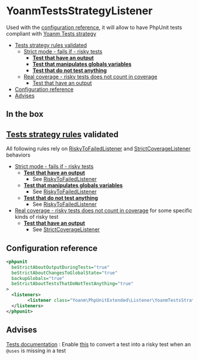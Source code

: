 # YoanmTestsStrategyListener

Used with the [configuration reference](#configuration-reference), it will allow to have PhpUnit tests compliant with [Yoanm Tests strategy](https://github.com/yoanm/Readme/blob/master/strategy/tests/README.md)

 * [Tests strategy rules validated](#rules-validated)
   * [Strict mode - fails if - risky tests](#rules-validated-risky-to-failed)
     * [**Test that have an output**](#rules-validated-risky-to-failed-risky-with-output)
     * [**Test that manipulates globals variables**](#rules-validated-risky-to-failed-risky-that-manipulates-globals-variable)
     * [**Test that do not test anything**](#rules-validated-risky-to-failed-risky-that-test-nothing)
   * [Real coverage - risky tests  does not count in coverage](#rules-validated-no-coverage-for-risky)
       * [Test that have an output](#rules-validated-no-coverage-for-risky-with-output)
 * [Configuration reference](#configuration-reference)
 * [Advises](#advises)


## In the box

<a name="rules-validated"></a>
## [Tests strategy rules](https://github.com/yoanm/Readme/blob/master/strategy/tests/README.md#rules) validated

All following rules rely on [RiskyToFailedListener](./RiskyToFailedListener.md) and [StrictCoverageListener](./StrictCoverageListener.md) behaviors

<a name="rules-validated-risky-to-failed"></a>
  * [Strict mode - fails if - risky tests](https://github.com/yoanm/Readme/blob/master/strategy/tests/README.md#rules-strict-mode-fails-if-risky-tests)
<a name="rules-validated-risky-to-failed-risky-with-output"></a>
    * [**Test that have an output**](https://github.com/yoanm/Readme/blob/master/strategy/tests/README.md#rules-risky-tests-output)
      * See [RiskyToFailedListener](./RiskyToFailedListener.md#in-the-box-risky-to-failed-risky-test-test-with-output)
<a name="rules-validated-risky-to-failed-risky-that-manipulates-globals-variable"></a>
    * [**Test that manipulates globals variables**](https://github.com/yoanm/Readme/blob/master/strategy/tests/README.md#rules-risky-tests-manipulate-globals)
      * See [RiskyToFailedListener](./RiskyToFailedListener.md#in-the-box-risky-to-failed-risky-test-test-manipulates-globals-variables)
<a name="rules-validated-risky-to-failed-risky-that-test-nothing"></a>
    * [**Test that do not test anything**](https://github.com/yoanm/Readme/blob/master/strategy/tests/README.md#rules-risky-tests-test-nothing)
      * See [RiskyToFailedListener](./RiskyToFailedListener.md#in-the-box-risky-to-failed-risky-test-test-tests-nothing)
<a name="rules-validated-risky-to-failed"></a>
  * [Real coverage - risky tests  does not count in coverage](https://github.com/yoanm/Readme/blob/master/strategy/tests/README.md#rules-real-coverage-risky-tests) for some specific kinds of risky test   
<a name="rules-validated-no-coverage-for-risky-with-output"></a>
    * [**Test that have an output**](https://github.com/yoanm/Readme/blob/master/strategy/tests/README.md#rules-risky-tests-output)
      * See [StrictCoverageListener](./StrictCoverageListener.md#in-the-box-remove-coverage-risky-output)

<a name="configuration-reference"></a>
## Configuration reference

```xml
<phpunit
  beStrictAboutOutputDuringTests="true"
  beStrictAboutChangesToGlobalState="true"
  backupGlobals="true"
  beStrictAboutTestsThatDoNotTestAnything="true"
>
  <listeners>
        <listener class="Yoanm\PhpUnitExtended\Listener\YoanmTestsStrategyListener"/>
  </listeners>
</phpunit>
```

## Advises

[Tests documentation](https://github.com/yoanm/Readme/blob/master/strategy/tests/README.md#rules-test-documentation) : Enable [this](.//RiskyToFailedListener.md#in-the-box-risky-to-failed-risky-test-test-with-unexpected-coverage) to convert a test into a risky test when an `@uses` is missing in a test
